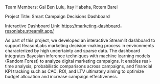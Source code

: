 Team Members: Gal Ben Lulu, Itay Habsha, Rotem Barel 

Project Title: Smart Campaign Decisions Dashboard

Interactive Dashboard Link: https://marketing-dashboard-resonlabs.streamlit.app/

As part of this project, we developed an interactive Streamlit dashboard to support ReasonLabs marketing decision-making process in environments characterized by high uncertainty and sparse data. The dashboard integrates Bayesian inference techniques with machine learning models (Random Forest) to analyze digital marketing campaigns. It enables real-time analysis, probabilistic comparisons across campaigns, and financial KPI tracking such as CAC, ROI, and LTV ultimately aiming to optimize budget allocation and increase campaign effectiveness.
